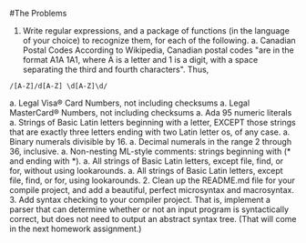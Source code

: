 #The Problems
1. Write regular expressions, and a package of functions (in the language of your choice) to recognize them, for each of the following.
  a. Canadian Postal Codes
  According to Wikipedia, Canadian postal codes "are in the format A1A 1A1, where A is a letter and 1 is a digit, with a space separating the third and fourth characters". Thus,
  ```
  /[A-Z]/d[A-Z] \d[A-Z]\d/
  ```
  a. Legal Visa® Card Numbers, not including checksums
  a. Legal MasterCard® Numbers, not including checksums
  a. Ada 95 numeric literals
  a. Strings of Basic Latin letters beginning with a letter, EXCEPT those strings that are exactly three letters ending with two Latin letter os, of any case.
  a. Binary numerals divisible by 16.
  a. Decimal numerals in the range 2 through 36, inclusive.
  a. Non-nesting ML-style comments: strings beginning with (* and ending with *).
  a. All strings of Basic Latin letters, except file, find, or for, without using lookarounds.
  a. All strings of Basic Latin letters, except file, find, or for, using lookarounds.
2. Clean up the README.md file for your compile project, and add a beautiful, perfect microsyntax and macrosyntax.
3. Add syntax checking to your compiler project. That is, implement a parser that can determine whether or not an input program is syntactically correct, but does not need to output an abstract syntax tree. (That will come in the next homework assignment.)
